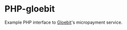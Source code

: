 PHP-gloebit
===========

Example PHP interface to [Gloebit](http://docs.gloebit.com/)'s micropayment service.

